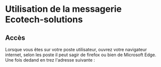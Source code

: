 # Utilisation de la messagerie Ecotech-solutions  

## Accès  

Lorsque vous êtes sur votre poste utilisateur, ouvrez votre navigateur internet, selon les poste il peut sagir de firefox ou bien de Microsoft Edge.  
Une fois dedand en trez l'adresse suivante :  

